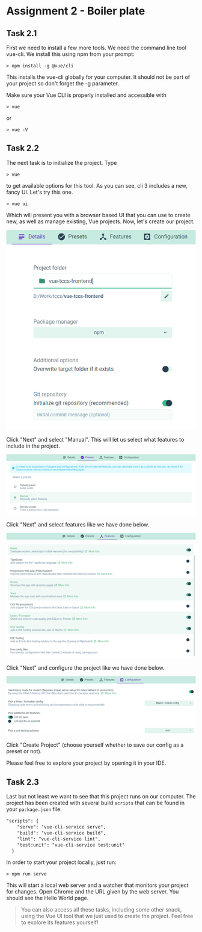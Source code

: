 Assignment 2 - Boiler plate
===========================

Task 2.1
--------

First we need to install a few more tools. We need the command line tool vue-cli. We install this using npm from your prompt:

```
> npm install -g @vue/cli
```

This installs the vue-cli globally for your computer. It should not be part of your project so don't forget the -g parameter.

Make sure your Vue CLI is properly installed and accessible with

```
> vue
```

or

```
> vue -V
```


Task 2.2
--------

The next task is to initialize the project. Type

```
> vue
```

to get available options for this tool. As you can see, cli 3 includes a new, fancy UI. Let's try this one.

```
> vue ui
```

Which will present you with a browser based UI that you can use to create new, as well as manage existing, Vue projects. Now, let's create our project.

![Create details](create1.PNG)

Click "Next" and select "Manual". This will let us select what features to include in the project.

![Create manual](create2.PNG)

Click "Next" and select features like we have done below.

![Create features](create3.PNG)

Click "Next" and configure the project like we have done below.

![Create config](create4.PNG)

Click "Create Project" (choose yourself whether to save our config as a preset or not).

Please feel free to explore your project by opening it in your IDE.

Task 2.3
--------

Last but not least we want to see that this project runs on our computer. The project has been created with several build `scripts` that can be found in your `package.json` file.

```
"scripts": {
    "serve": "vue-cli-service serve",
    "build": "vue-cli-service build",
    "lint": "vue-cli-service lint",
    "test:unit": "vue-cli-service test:unit"
  }
```

In order to start your project locally, just run:

```
> npm run serve
```

This will start a local web server and a watcher that monitors your project for changes. Open Chrome and the URL given by the web server. You should see the Hello World page.

> You can also access all these tasks, including some other snack, using the Vue UI tool that we just used to create the project. Feel free to explore its features yourself!
